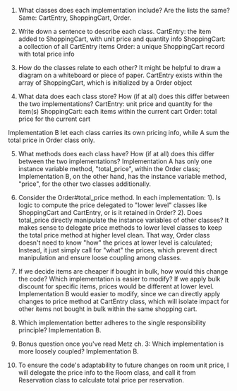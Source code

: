1. What classes does each implementation include? Are the lists the same?
Same: CartEntry, ShoppingCart, Order.

2. Write down a sentence to describe each class.
CartEntry: the item added to ShoppingCart, with unit price and quantity info
ShoppingCart: a collection of all CartEntry items
Order: a unique ShoppingCart record with total price info

3. How do the classes relate to each other? It might be helpful to draw a diagram on a whiteboard or piece of paper.
CartEntry exists within the array of ShoppingCart, which is initialized by a Order object

4. What data does each class store? How (if at all) does this differ between the two implementations?
CartEntry: unit price and quantity for the item(s)
ShoppingCart: each items within the current cart
Order: total price for the current cart

Implementation B let each class carries its own pricing info, while A sum the total price in Order class only. 

5. What methods does each class have? How (if at all) does this differ between the two implementations?
Implementation A has only one instance variable method, "total_price", within the Order class; Implementation B, on the other hand, has the instance variable method, "price", for the other two classes additionally.

6. Consider the Order#total_price method. In each implementation:
  1). Is logic to compute the price delegated to "lower level" classes like ShoppingCart and CartEntry, or is it retained in Order?
  2). Does total_price directly manipulate the instance variables of other classes?
It makes sense to delegate price methods to lower level classes to keep the total price method at higher level clean. That way, Order class doesn't need to know "how" the prices at lower level is calculated; Instead, it just simply call for "what" the prices, which prevent direct manipulation and ensure loose coupling among classes.


7. If we decide items are cheaper if bought in bulk, how would this change the code? Which implementation is easier to modify?
If we apply bulk discount for specific items, prices would be different at lower level. Implementation B would easier to modify, since we can directly apply changes to price method at CartEntry class, which will isolate impact for other items not bought in bulk within the same shopping cart. 

8. Which implementation better adheres to the single responsibility principle?
Implementation B. 

9. Bonus question once you've read Metz ch. 3: Which implementation is more loosely coupled?
Implementation B.

10. To ensure the code's adaptability to future changes on room unit price, I will delegate the price info to the Room class, and call it from Reservation class to calculate total price per reservation. 